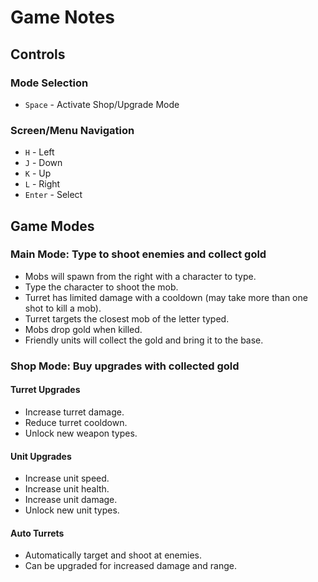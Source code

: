 # Game Notes

## Controls

### Mode Selection

- `Space` - Activate Shop/Upgrade Mode

### Screen/Menu Navigation

- `H` - Left
- `J` - Down
- `K` - Up
- `L` - Right
- `Enter` - Select

## Game Modes

### Main Mode: Type to shoot enemies and collect gold

- Mobs will spawn from the right with a character to type.
- Type the character to shoot the mob.
- Turret has limited damage with a cooldown (may take more than one shot to kill a mob).
- Turret targets the closest mob of the letter typed.
- Mobs drop gold when killed.
- Friendly units will collect the gold and bring it to the base.

### Shop Mode: Buy upgrades with collected gold

#### Turret Upgrades

- Increase turret damage.
- Reduce turret cooldown.
- Unlock new weapon types.

#### Unit Upgrades

- Increase unit speed.
- Increase unit health.
- Increase unit damage.
- Unlock new unit types.

#### Auto Turrets

- Automatically target and shoot at enemies.
- Can be upgraded for increased damage and range.
